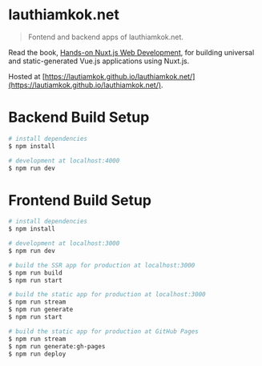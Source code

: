 # lauthiamkok.net

> Fontend and backend apps of lauthiamkok.net.

Read the book, [Hands-on Nuxt.js Web Development](https://www.packtpub.com/product/hands-on-nuxt-js-web-development/9781789952698), for building universal and static-generated Vue.js applications using Nuxt.js.

Hosted at [https://lautiamkok.github.io/lauthiamkok.net/](https://lautiamkok.github.io/lauthiamkok.net/).

# Backend Build Setup

```bash
# install dependencies
$ npm install

# development at localhost:4000
$ npm run dev
```

# Frontend Build Setup

```bash
# install dependencies
$ npm install

# development at localhost:3000
$ npm run dev

# build the SSR app for production at localhost:3000
$ npm run build
$ npm run start

# build the static app for production at localhost:3000
$ npm run stream
$ npm run generate
$ npm run start

# build the static app for production at GitHub Pages
$ npm run stream
$ npm run generate:gh-pages
$ npm run deploy
```
